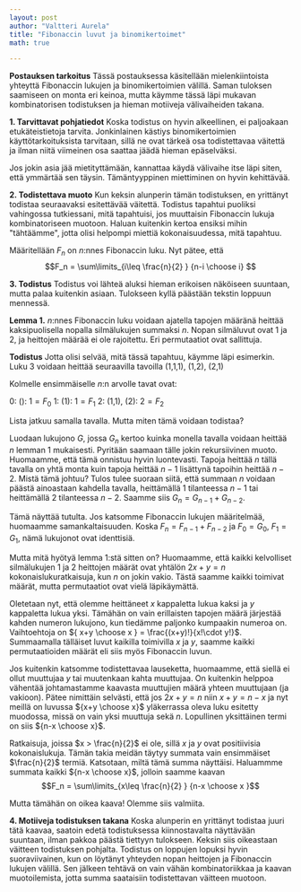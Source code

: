 ```yaml
---
layout: post
author: "Valtteri Aurela"
title: "Fibonaccin luvut ja binomikertoimet"
math: true

---
```


**Postauksen tarkoitus**
Tässä postauksessa käsitellään mielenkiintoista yhteyttä Fibonaccin lukujen ja binomikertoimien välillä. Saman tuloksen saamiseen on monta eri keinoa, mutta käymme tässä läpi mukavan kombinatorisen todistuksen ja hieman motiiveja välivaiheiden takana.

**1. Tarvittavat pohjatiedot**
Koska todistus on hyvin alkeellinen, ei paljoakaan etukäteistietoja tarvita. Jonkinlainen kästiys binomikertoimien käyttötarkoituksista tarvitaan, sillä ne ovat tärkeä osa todistettavaa väitettä ja ilman niitä viimeinen osa saattaa jäädä hieman epäselväksi.

Jos jokin asia jää mietityttämään, kannattaa käydä välivaihe itse läpi siten, että ymmärtää sen täysin. Tämäntyyppinen miettiminen on hyvin kehittävää.

**2. Todistettava muoto**
Kun keksin alunperin tämän todistuksen, en yrittänyt todistaa seuraavaksi esitettävää väitettä. Todistus tapahtui puoliksi vahingossa tutkiessani, mitä tapahtuisi, jos muuttaisin Fibonaccin lukuja kombinatoriseen muotoon. Haluan kuitenkin kertoa ensiksi mihin "tähtäämme", jotta olisi helpompi miettiä kokonaisuudessa, mitä tapahtuu.

Määritellään $F_n$ on $n$:nnes Fibonaccin luku. Nyt pätee, että $$F_n = \sum\limits_{i\leq \frac{n}{2} } {n-i \choose i} $$

**3. Todistus**
Todistus voi lähteä aluksi hieman erikoisen näköiseen suuntaan, mutta palaa kuitenkin asiaan. Tulokseen kyllä päästään tekstin loppuun mennessä.

**Lemma 1.**
$n$:nnes Fibonaccin luku voidaan ajatella tapojen määränä heittää kaksipuolisella nopalla silmälukujen summaksi $n$. Nopan silmäluvut ovat 1 ja 2, ja heittojen määrää ei ole rajoitettu. Eri permutaatiot ovat sallittuja.

**Todistus**
  Jotta olisi selvää, mitä tässä tapahtuu, käymme läpi esimerkin. Luku 3 voidaan heittää seuraavilla tavoilla
(1,1,1), (1,2), (2,1)

Kolmelle ensimmäiselle $n$:n arvolle tavat ovat:

0:  (): $1 = F_0$
1:  (1):  $1 = F_1$
2:  (1,1), (2): $2 = F_2$

Lista jatkuu samalla tavalla. Mutta miten tämä voidaan todistaa?

Luodaan lukujono $G$, jossa $G_n$ kertoo kuinka monella tavalla voidaan heittää $n$ lemman 1 mukaisesti. Pyritään saamaan tälle jokin rekursiivinen muoto. Huomaamme, että tämä onnistuu hyvin luontevasti. Tapoja heittää $n$ tällä tavalla on yhtä monta kuin tapoja heittää $n-1$ lisättynä tapoihin heittää $n-2$. Mistä tämä johtuu? Tulos tulee suoraan siitä, että summaan $n$ voidaan päästä ainoastaan kahdella tavalla, heittämällä 1 tilanteessa $n-1$ tai heittämällä 2 tilanteessa $n-2$. Saamme siis $G_n = G_{n-1} + G_{n-2}$.

Tämä näyttää tutulta. Jos katsomme Fibonaccin lukujen määritelmää, huomaamme samankaltaisuuden. Koska $F_n = F_{n-1} + F_{n-2}$ ja $F_0 = G_0$, $F_1 = G_1$, nämä lukujonot ovat identtisiä.

Mutta mitä hyötyä lemma 1:stä sitten on? Huomaamme, että kaikki kelvolliset silmälukujen 1 ja 2 heittojen määrät ovat yhtälön $2x + y = n$ kokonaislukuratkaisuja, kun $n$ on jokin vakio. Tästä saamme kaikki toimivat määrät, mutta permutaatiot ovat vielä läpikäymättä.

Oletetaan nyt, että olemme heittäneet $x$ kappaletta lukua kaksi ja $y$ kappaletta lukua yksi. Tämähän on vain erillaisten tapojen määrä järjestää kahden numeron lukujono, kun tiedämme paljonko kumpaakin numeroa on.  Vaihtoehtoja on ${ x+y \choose x } = \frac{(x+y)!}{x!\cdot y!}$. Summaamalla tälläiset luvut kaikilla toimivilla $x$ ja $y$, saamme kaikki permutaatioiden määrät eli siis myös Fibonaccin luvun.

Jos kuitenkin katsomme todistettavaa lauseketta, huomaamme, että siellä ei ollut muuttujaa $y$ tai muutenkaan kahta muuttujaa. On kuitenkin helppoa vähentää johtamastamme kaavasta muuttujien määrä yhteen muuttujaan (ja vakioon). Pätee nimittäin selvästi, että jos $2x + y = n$ niin $x + y = n - x$ ja nyt meillä on luvussa ${x+y \choose x}$ yläkerrassa oleva luku esitetty muodossa, missä on vain yksi muuttuja sekä $n$. Lopullinen yksittäinen termi on siis ${n-x \choose x}$.

Ratkaisuja, joissa $x > \frac{n}{2}$ ei ole, sillä $x$ ja $y$ ovat positiivisia kokonaislukuja. Tämän takia meidän täytyy summata vain ensimmäiset $\frac{n}{2}$ termiä. Katsotaan, miltä tämä summa näyttäisi. Haluammme summata kaikki ${n-x \choose x}$, jolloin saamme kaavan $$F_n = \sum\limits_{x\leq \frac{n}{2} } {n-x \choose x }$$

Mutta tämähän on oikea kaava! Olemme siis valmiita.

**4. Motiiveja todistuksen takana**
Koska alunperin en yrittänyt todistaa juuri tätä kaavaa, saatoin edetä todistuksessa kiinnostavalta näyttävään suuntaan, ilman pakkoa päästä tiettyyn tulokseen. Keksin siis oikeastaan väitteen todistuksen pohjalta. Todistus on loppujen lopuksi hyvin suoraviivainen, kun on löytänyt yhteyden nopan heittojen ja Fibonaccin lukujen välillä. Sen jälkeen tehtävä on vain vähän kombinatoriikkaa ja kaavan muotoilemista, jotta summa saataisiin todistettavan väitteen muotoon.
